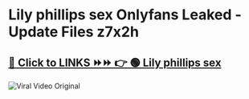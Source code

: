 
 # Lily phillips sex Onlyfans Leaked - Update Files z7x2h

## <h2><a href="https://clipsfans.com/Lily_phillips_sex&ref=git">🔗 Click to LINKS ⏩⏩ 👉 🟢 Lily phillips sex </a></h2>

<a href="https://clipsfans.com/Lily_phillips_sex&ref=git" rel="nofollow" data-target="animated-image.originalLink"><img src="https://i.ibb.co.com/xMMVF88/686577567.gif" alt="Viral Video Original" style="max-width: 100%; display: inline-block;" data-target="animated-image.originalImage"></a>

